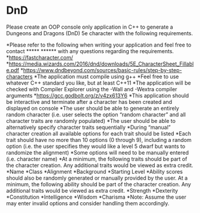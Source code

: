 # DnD
Please create an OOP console only application in C++ to generate a Dungeons and Dragons (DnD) 5e character with the following requirements.

*Please refer to the following when writing your application and feel free to contact ***** ****** with any questions regarding the requirements.
  *https://fastcharacter.com/
  *https://media.wizards.com/2016/dnd/downloads/5E_CharacterSheet_Fillable.pdf
   *https://www.dndbeyond.com/sources/basic-rules/step-by-step-characters
*The application must compile using g++
  *Feel free to use whatever C++ standard you like, but at least C++11
  *The application will be checked with Compiler Explorer using the -Wall and -Wextra compiler arguments
     *https://gcc.godbolt.org/z/v4zx613Y6
*This application should be interactive and terminate after a character has been created and displayed on console
*The user should be able to generate an entirely random character (i.e. user selects the option “random character” and all character traits are randomly populated)
*The user should be able to alternatively specify character traits sequentially
  *During “manual” character creation all available options for each trait should be listed
  *Each trait should have no more than 10 options (0 through 9), including a random option (i.e. the user specifies they would like a level 5 dwarf but wants to randomize the alignment)
  *Some options will need to be manually entered (i.e. character name)
*At a minimum, the following traits should be part of the character creation. Any additional traits would be viewed as extra credit.
  *Name
  *Class
  *Alignment
  *Background
  *Starting Level
*Ability scores should also be randomly generated or manually provided by the user. At a minimum, the following ability should be part of the character creation. Any additional traits would be viewed as extra credit.
  *Strength
  *Dexterity
  *Constitution
  *Intelligence
  *Wisdom
  *Charisma
*Note: Assume the user may enter invalid options and consider handling them accordingly.
